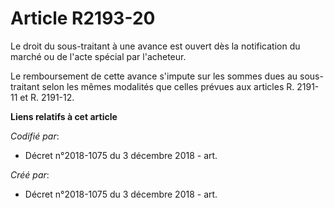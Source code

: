# Article R2193-20

Le droit du sous-traitant à une avance est ouvert dès la notification du marché ou de l'acte spécial par l'acheteur.

Le remboursement de cette avance s'impute sur les sommes dues au sous-traitant selon les mêmes modalités que celles prévues
aux articles R. 2191-11 et R. 2191-12.

**Liens relatifs à cet article**

_Codifié par_:

  - Décret n°2018-1075 du 3 décembre 2018 - art.

_Créé par_:

  - Décret n°2018-1075 du 3 décembre 2018 - art.
